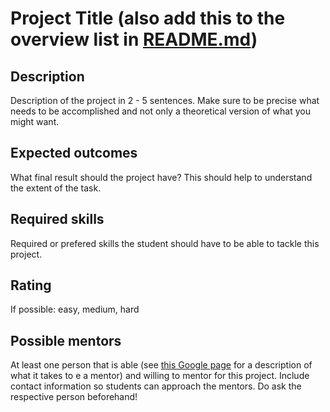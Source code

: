 Project Title (also add this to the overview list in [README.md](README.md))
==================================

Description
-----------

Description of the project in 2 - 5 sentences. Make sure to be precise what needs to be accomplished and not only a theoretical version of what you might want.


Expected outcomes
-----------------

What final result should the project have? This should help to understand the extent of the task.


Required skills
---------------

Required or prefered skills the student should have to be able to tackle this project.


Rating
------

If possible: easy, medium, hard


Possible mentors
----------------

At least one person that is able (see [this Google page](https://developers.google.com/open-source/gsoc/help/responsibilities#mentor_responsibilities) for a description of what it takes to e a mentor) and willing to mentor for this project. Include contact information so students can approach the mentors. Do ask the respective person beforehand!

